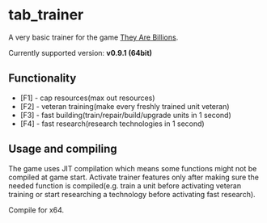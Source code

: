 # tab_trainer
A very basic trainer for the game [They Are Billions](https://store.steampowered.com/app/644930/They_Are_Billions/).

Currently supported version: **v0.9.1 (64bit)**
## Functionality
* [F1] - cap resources(max out resources)
* [F2] - veteran training(make every freshly trained unit veteran)
* [F3] - fast building(train/repair/build/upgrade units in 1 second)
* [F4] - fast research(research technologies in 1 second)
## Usage and compiling
The game uses JIT compilation which means some functions might not be compiled at game start. 
Activate trainer features only after making sure the needed function is compiled(e.g. train a unit before activating veteran training or start researching a technology before activating fast research).

Compile for x64.
